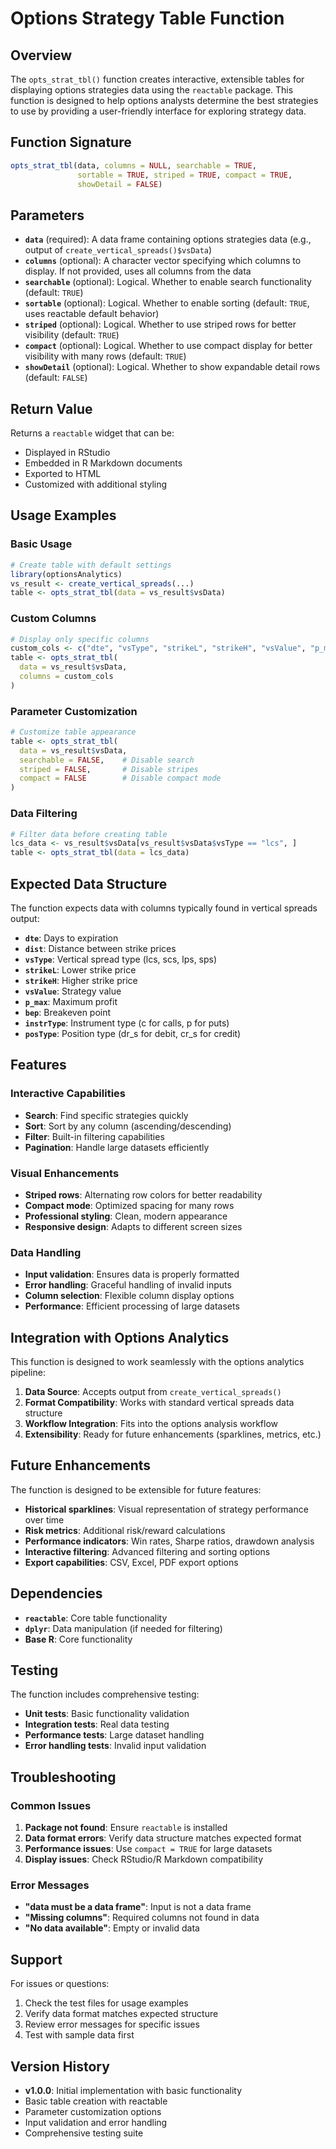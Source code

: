 # Options Strategy Table Function

## Overview

The `opts_strat_tbl()` function creates interactive, extensible tables for displaying options strategies data using the `reactable` package. This function is designed to help options analysts determine the best strategies to use by providing a user-friendly interface for exploring strategy data.

## Function Signature

```r
opts_strat_tbl(data, columns = NULL, searchable = TRUE, 
               sortable = TRUE, striped = TRUE, compact = TRUE, 
               showDetail = FALSE)
```

## Parameters

- **`data`** (required): A data frame containing options strategies data (e.g., output of `create_vertical_spreads()$vsData`)
- **`columns`** (optional): A character vector specifying which columns to display. If not provided, uses all columns from the data
- **`searchable`** (optional): Logical. Whether to enable search functionality (default: `TRUE`)
- **`sortable`** (optional): Logical. Whether to enable sorting (default: `TRUE`, uses reactable default behavior)
- **`striped`** (optional): Logical. Whether to use striped rows for better visibility (default: `TRUE`)
- **`compact`** (optional): Logical. Whether to use compact display for better visibility with many rows (default: `TRUE`)
- **`showDetail`** (optional): Logical. Whether to show expandable detail rows (default: `FALSE`)

## Return Value

Returns a `reactable` widget that can be:
- Displayed in RStudio
- Embedded in R Markdown documents
- Exported to HTML
- Customized with additional styling

## Usage Examples

### Basic Usage

```r
# Create table with default settings
library(optionsAnalytics)
vs_result <- create_vertical_spreads(...)
table <- opts_strat_tbl(data = vs_result$vsData)
```

### Custom Columns

```r
# Display only specific columns
custom_cols <- c("dte", "vsType", "strikeL", "strikeH", "vsValue", "p_max")
table <- opts_strat_tbl(
  data = vs_result$vsData,
  columns = custom_cols
)
```

### Parameter Customization

```r
# Customize table appearance
table <- opts_strat_tbl(
  data = vs_result$vsData,
  searchable = FALSE,    # Disable search
  striped = FALSE,       # Disable stripes
  compact = FALSE        # Disable compact mode
)
```

### Data Filtering

```r
# Filter data before creating table
lcs_data <- vs_result$vsData[vs_result$vsData$vsType == "lcs", ]
table <- opts_strat_tbl(data = lcs_data)
```

## Expected Data Structure

The function expects data with columns typically found in vertical spreads output:

- **`dte`**: Days to expiration
- **`dist`**: Distance between strike prices
- **`vsType`**: Vertical spread type (lcs, scs, lps, sps)
- **`strikeL`**: Lower strike price
- **`strikeH`**: Higher strike price
- **`vsValue`**: Strategy value
- **`p_max`**: Maximum profit
- **`bep`**: Breakeven point
- **`instrType`**: Instrument type (c for calls, p for puts)
- **`posType`**: Position type (dr_s for debit, cr_s for credit)

## Features

### Interactive Capabilities
- **Search**: Find specific strategies quickly
- **Sort**: Sort by any column (ascending/descending)
- **Filter**: Built-in filtering capabilities
- **Pagination**: Handle large datasets efficiently

### Visual Enhancements
- **Striped rows**: Alternating row colors for better readability
- **Compact mode**: Optimized spacing for many rows
- **Professional styling**: Clean, modern appearance
- **Responsive design**: Adapts to different screen sizes

### Data Handling
- **Input validation**: Ensures data is properly formatted
- **Error handling**: Graceful handling of invalid inputs
- **Column selection**: Flexible column display options
- **Performance**: Efficient processing of large datasets

## Integration with Options Analytics

This function is designed to work seamlessly with the options analytics pipeline:

1. **Data Source**: Accepts output from `create_vertical_spreads()`
2. **Format Compatibility**: Works with standard vertical spreads data structure
3. **Workflow Integration**: Fits into the options analysis workflow
4. **Extensibility**: Ready for future enhancements (sparklines, metrics, etc.)

## Future Enhancements

The function is designed to be extensible for future features:

- **Historical sparklines**: Visual representation of strategy performance over time
- **Risk metrics**: Additional risk/reward calculations
- **Performance indicators**: Win rates, Sharpe ratios, drawdown analysis
- **Interactive filtering**: Advanced filtering and sorting options
- **Export capabilities**: CSV, Excel, PDF export options

## Dependencies

- **`reactable`**: Core table functionality
- **`dplyr`**: Data manipulation (if needed for filtering)
- **Base R**: Core functionality

## Testing

The function includes comprehensive testing:

- **Unit tests**: Basic functionality validation
- **Integration tests**: Real data testing
- **Performance tests**: Large dataset handling
- **Error handling tests**: Invalid input validation

## Troubleshooting

### Common Issues

1. **Package not found**: Ensure `reactable` is installed
2. **Data format errors**: Verify data structure matches expected format
3. **Performance issues**: Use `compact = TRUE` for large datasets
4. **Display issues**: Check RStudio/R Markdown compatibility

### Error Messages

- **"data must be a data frame"**: Input is not a data frame
- **"Missing columns"**: Required columns not found in data
- **"No data available"**: Empty or invalid data

## Support

For issues or questions:
1. Check the test files for usage examples
2. Verify data format matches expected structure
3. Review error messages for specific issues
4. Test with sample data first

## Version History

- **v1.0.0**: Initial implementation with basic functionality
- Basic table creation with reactable
- Parameter customization options
- Input validation and error handling
- Comprehensive testing suite



